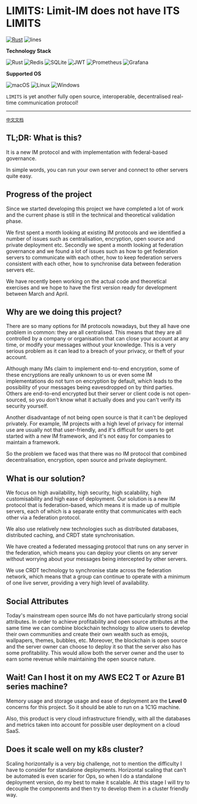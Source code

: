 # LIMITS: Limit-IM does not have ITS LIMITS

[![Rust](https://github.com/Limit-IM/limit-server/actions/workflows/rust.yml/badge.svg)](https://github.com/Limit-IM/limit-server/actions/workflows/rust.yml)
![lines](https://tokei.ekzhang.com/b1/github/limit-im/limit-server)

**Technology Stack**

![Rust](https://img.shields.io/badge/rust-%23000000.svg?style=for-the-badge&logo=rust&logoColor=white)
![Redis](https://img.shields.io/badge/redis-%23DD0031.svg?style=for-the-badge&logo=redis&logoColor=white)
![SQLite](https://img.shields.io/badge/sqlite-%2307405e.svg?style=for-the-badge&logo=sqlite&logoColor=white)
![JWT](https://img.shields.io/badge/JWT-black?style=for-the-badge&logo=JSON%20web%20tokens)
![Prometheus](https://img.shields.io/badge/Prometheus-E6522C?style=for-the-badge&logo=Prometheus&logoColor=white)
![Grafana](https://img.shields.io/badge/grafana-%23F46800.svg?style=for-the-badge&logo=grafana&logoColor=white)

**Supported OS**

![macOS](https://img.shields.io/badge/mac%20os-000000?style=for-the-badge&logo=macos&logoColor=F0F0F0)
![Linux](https://img.shields.io/badge/Linux-FCC624?style=for-the-badge&logo=linux&logoColor=black)
![Windows](https://img.shields.io/badge/Windows-0078D6?style=for-the-badge&logo=windows&logoColor=white)


`LIMITS` is yet another fully open source, interoperable, decentralised real-time communication protocol!

---
[`中文文档`](README.zh-cn.md)

## TL;DR: What is this?

It is a new IM protocol and with implementation with federal-based governance.

In simple words, you can run your own server and connect to other servers quite easy.


## Progress of the project

Since we started developing this project we have completed a lot of work and the current phase is still in the technical and theoretical validation phase.

We first spent a month looking at existing IM protocols and we identified a number of issues such as centralisation, encryption, open source and private deployment etc.
Secondly we spent a month looking at federation governance and we found a lot of issues such as how to get federation servers to communicate with each other, how to keep federation servers consistent with each other, how to synchronise data between federation servers etc.

We have recently been working on the actual code and theoretical exercises and we hope to have the first version ready for development between March and April.


## Why are we doing this project?

There are so many options for IM protocols nowadays, but they all have one problem in common: they are all centralised.
This means that they are all controlled by a company or organisation that can close your account at any time, or modify your messages without your knowledge.
This is a very serious problem as it can lead to a breach of your privacy, or theft of your account.

Although many IMs claim to implement end-to-end encryption, some of these encryptions are really unknown to us or even some IM implementations do not turn on encryption by default, which leads to the possibility of your messages being eavesdropped on by third parties.
Others are end-to-end encrypted but their server or client code is not open-sourced, so you don't know what it actually does and you can't verify its security yourself.

Another disadvantage of not being open source is that it can't be deployed privately. For example, IM projects with a high level of privacy for internal use are usually not that user-friendly, and it's difficult for users to get started with a new IM framework, and it's not easy for companies to maintain a framework.

So the problem we faced was that there was no IM protocol that combined decentralisation, encryption, open source and private deployment.


## What is our solution?

We focus on high availability, high security, high scalability, high customisability and high ease of deployment.
Our solution is a new IM protocol that is federation-based, which means it is made up of multiple servers, each of which is a separate entity that communicates with each other via a federation protocol.

We also use relatively new technologies such as distributed databases, distributed caching, and CRDT state synchronisation.

We have created a federated messaging protocol that runs on any server in the federation, which means you can deploy your clients on any server without worrying about your messages being intercepted by other servers.

We use CRDT technology to synchronise state across the federation network, which means that a group can continue to operate with a minimum of one live server, providing a very high level of availability.


## Social Attributes

Today's mainstream open source IMs do not have particularly strong social attributes. In order to achieve profitability and open source attributes at the same time we can combine blockchain technology to allow users to develop their own communities and create their own wealth such as emojis, wallpapers, themes, bubbles, etc. Moreover, the blockchain is open source and the server owner can choose to deploy it so that the server also has some profitability. This would allow both the server owner and the user to earn some revenue while maintaining the open source nature.


## Wait! Can I host it on my AWS EC2 T or Azure B1 series machine?

Memory usage and storage usage and ease of deployment are the **Level 0** concerns for this project.
So it should be able to run on a 1C1G machine.

Also, this product is very cloud infrastructure friendly, with all the databases and metrics taken into account for possible user deployment on a cloud SaaS.


## Does it scale well on my k8s cluster?

Scaling horizontally is a very big challenge, not to mention the difficulty I have to consider for standalone deployments.
Horizontal scaling that can't be automated is even scarier for Ops, so when I do a standalone deployment version, do my best to make it scalable.
At this stage I will try to decouple the components and then try to develop them in a cluster friendly way.
